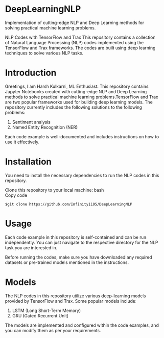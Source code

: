 # DeepLearningNLP
Implementation of cutting-edge NLP and Deep Learning methods for solving practical machine learning problems.


NLP Codes with TensorFlow and Trax
This repository contains a collection of Natural Language Processing (NLP) codes implemented using the TensorFlow and Trax frameworks. The codes are built using deep learning techniques to solve various NLP tasks.<br>

# Introduction

Greetings, I am Harsh Kulkarni, ML Enthusiast.
This repository contains Jupyter Notebooks created with cutting-edge NLP and Deep Learning methods to solve practical machine learning problems.TensorFlow and Trax are two popular frameworks used for building deep learning models. The repository currently includes the following solutions to the following problems:<br>


1. Sentiment analysis<br>
2. Named Entity Recognition (NER)<br>

Each code example is well-documented and includes instructions on how to use it effectively.<br>

# Installation
You need to install the necessary dependencies to run the NLP codes in this repository.

Clone this repository to your local machine:
bash<br>
Copy code<br>
```
$git clone https://github.com/Infinity1105/DeepLearningNLP
```



# Usage
Each code example in this repository is self-contained and can be run independently. You can just navigate to the respective directory for the NLP task you are interested in.<br>

Before running the codes, make sure you have downloaded any required datasets or pre-trained models mentioned in the instructions.

# Models
The NLP codes in this repository utilize various deep-learning models provided by TensorFlow and Trax. Some popular models include:

1. LSTM (Long Short-Term Memory)<br>
2. GRU (Gated Recurrent Unit)<br>

The models are implemented and configured within the code examples, and you can modify them as per your requirements.
